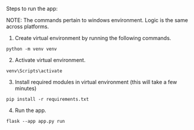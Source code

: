 Steps to run the app:

NOTE: The commands pertain to windows environment. Logic is the same across platforms.

1. Create virtual environment by running the following commands.
```
python -m venv venv
```
2. Activate virtual environment.
```
venv\Scripts\activate
```
3. Install required modules in virtual environment (this will take a few minutes)
```
pip install -r requirements.txt
```
4. Run the app.
```
flask --app app.py run
```
